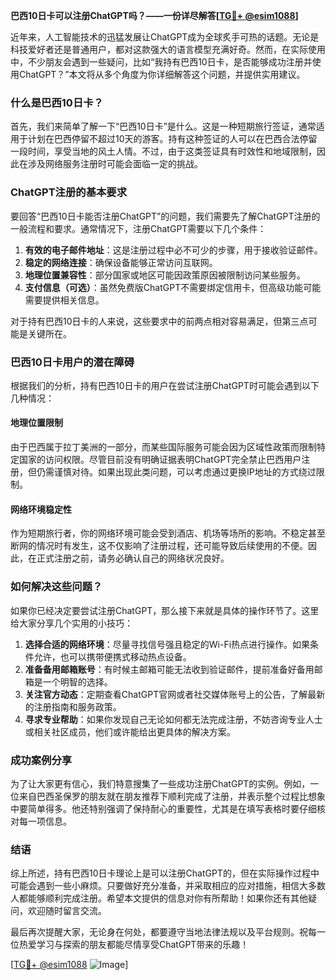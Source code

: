 **巴西10日卡可以注册ChatGPT吗？——一份详尽解答[[TG💪+ @esim1088](https://t.me/s/esim1088)]**

近年来，人工智能技术的迅猛发展让ChatGPT成为全球炙手可热的话题。无论是科技爱好者还是普通用户，都对这款强大的语言模型充满好奇。然而，在实际使用中，不少朋友会遇到一些疑问，比如“我持有巴西10日卡，是否能够成功注册并使用ChatGPT？”本文将从多个角度为你详细解答这个问题，并提供实用建议。

### 什么是巴西10日卡？

首先，我们来简单了解一下“巴西10日卡”是什么。这是一种短期旅行签证，通常适用于计划在巴西停留不超过10天的游客。持有这种签证的人可以在巴西合法停留一段时间，享受当地的风土人情。不过，由于这类签证具有时效性和地域限制，因此在涉及网络服务注册时可能会面临一定的挑战。

### ChatGPT注册的基本要求

要回答“巴西10日卡能否注册ChatGPT”的问题，我们需要先了解ChatGPT注册的一般流程和要求。通常情况下，注册ChatGPT需要以下几个条件：

1. **有效的电子邮件地址**：这是注册过程中必不可少的步骤，用于接收验证邮件。
2. **稳定的网络连接**：确保设备能够正常访问互联网。
3. **地理位置兼容性**：部分国家或地区可能因政策原因被限制访问某些服务。
4. **支付信息（可选）**：虽然免费版ChatGPT不需要绑定信用卡，但高级功能可能需要提供相关信息。

对于持有巴西10日卡的人来说，这些要求中的前两点相对容易满足，但第三点可能是关键所在。

### 巴西10日卡用户的潜在障碍

根据我们的分析，持有巴西10日卡的用户在尝试注册ChatGPT时可能会遇到以下几种情况：

#### 地理位置限制
由于巴西属于拉丁美洲的一部分，而某些国际服务可能会因为区域性政策而限制特定国家的访问权限。尽管目前没有明确证据表明ChatGPT完全禁止巴西用户注册，但仍需谨慎对待。如果出现此类问题，可以考虑通过更换IP地址的方式绕过限制。

#### 网络环境稳定性
作为短期旅行者，你的网络环境可能会受到酒店、机场等场所的影响。不稳定甚至断网的情况时有发生，这不仅影响了注册过程，还可能导致后续使用的不便。因此，在正式注册之前，请务必确认自己的网络状况良好。

### 如何解决这些问题？

如果你已经决定要尝试注册ChatGPT，那么接下来就是具体的操作环节了。这里给大家分享几个实用的小技巧：

1. **选择合适的网络环境**：尽量寻找信号强且稳定的Wi-Fi热点进行操作。如果条件允许，也可以携带便携式移动热点设备。
2. **准备备用邮箱账号**：有时候主邮箱可能无法收到验证邮件，提前准备好备用邮箱是一个明智的选择。
3. **关注官方动态**：定期查看ChatGPT官网或者社交媒体账号上的公告，了解最新的注册指南和服务政策。
4. **寻求专业帮助**：如果你发现自己无论如何都无法完成注册，不妨咨询专业人士或相关社区成员，他们或许能给出更具体的解决方案。

### 成功案例分享

为了让大家更有信心，我们特意搜集了一些成功注册ChatGPT的实例。例如，一位来自巴西圣保罗的朋友就在朋友推荐下顺利完成了注册，并表示整个过程比想象中要简单得多。他还特别强调了保持耐心的重要性，尤其是在填写表格时要仔细核对每一项信息。

### 结语

综上所述，持有巴西10日卡理论上是可以注册ChatGPT的，但在实际操作过程中可能会遇到一些小麻烦。只要做好充分准备，并采取相应的应对措施，相信大多数人都能够顺利完成注册。希望本文提供的信息对你有所帮助！如果你还有其他疑问，欢迎随时留言交流。

最后再次提醒大家，无论身在何处，都要遵守当地法律法规以及平台规则。祝每一位热爱学习与探索的朋友都能尽情享受ChatGPT带来的乐趣！

[[TG💪+ @esim1088](https://t.me/s/esim1088) ![Image](https://i.postimg.cc/4NQfJmqS/Snipaste-2025-05-13-00-14-12.png)]